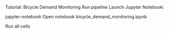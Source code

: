 Tutorial: Bicycle Demand Monitoring
Run pipeline
Launch Jupyter Notebook:

jupyter-notebook
Open notebook bicycle_demand_monitoring.ipynb

Run all cells